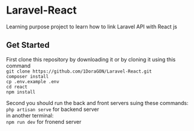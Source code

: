 # Laravel-React

Learning purpose project to learn how to link Laravel API with React js


## Get Started

First clone this repository by downloading it or by cloning it using this command  
`git clone https://github.com/1DoraGON/Laravel-React.git`  
`composer install`  
`cp .env.example .env`  
`cd react`  
`npm install`  

Second you should run the back and front servers suing these commands:  
`php artisan serve` for backend server  
in another terminal:  
`npm run dev` for fronend server
